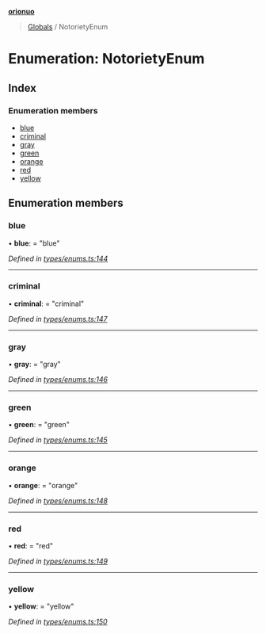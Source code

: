 **[orionuo](../README.md)**

> [Globals](../globals.md) / NotorietyEnum

# Enumeration: NotorietyEnum

## Index

### Enumeration members

* [blue](notorietyenum.md#blue)
* [criminal](notorietyenum.md#criminal)
* [gray](notorietyenum.md#gray)
* [green](notorietyenum.md#green)
* [orange](notorietyenum.md#orange)
* [red](notorietyenum.md#red)
* [yellow](notorietyenum.md#yellow)

## Enumeration members

### blue

•  **blue**:  = "blue"

*Defined in [types/enums.ts:144](https://github.com/msviha/orionuo/blob/8a6e7bf/src/types/enums.ts#L144)*

___

### criminal

•  **criminal**:  = "criminal"

*Defined in [types/enums.ts:147](https://github.com/msviha/orionuo/blob/8a6e7bf/src/types/enums.ts#L147)*

___

### gray

•  **gray**:  = "gray"

*Defined in [types/enums.ts:146](https://github.com/msviha/orionuo/blob/8a6e7bf/src/types/enums.ts#L146)*

___

### green

•  **green**:  = "green"

*Defined in [types/enums.ts:145](https://github.com/msviha/orionuo/blob/8a6e7bf/src/types/enums.ts#L145)*

___

### orange

•  **orange**:  = "orange"

*Defined in [types/enums.ts:148](https://github.com/msviha/orionuo/blob/8a6e7bf/src/types/enums.ts#L148)*

___

### red

•  **red**:  = "red"

*Defined in [types/enums.ts:149](https://github.com/msviha/orionuo/blob/8a6e7bf/src/types/enums.ts#L149)*

___

### yellow

•  **yellow**:  = "yellow"

*Defined in [types/enums.ts:150](https://github.com/msviha/orionuo/blob/8a6e7bf/src/types/enums.ts#L150)*
